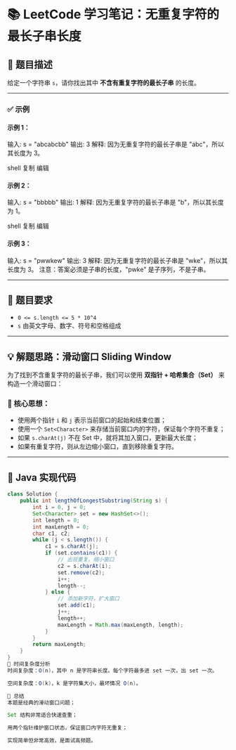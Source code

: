 # 📚 LeetCode 学习笔记：无重复字符的最长子串长度

## 🧩 题目描述

给定一个字符串 `s`，请你找出其中 **不含有重复字符的最长子串** 的长度。

---

### ✅ 示例

#### 示例 1：

输入: s = "abcabcbb"
输出: 3
解释: 因为无重复字符的最长子串是 "abc"，所以其长度为 3。

shell
复制
编辑

#### 示例 2：

输入: s = "bbbbb"
输出: 1
解释: 因为无重复字符的最长子串是 "b"，所以其长度为 1。

shell
复制
编辑

#### 示例 3：

输入: s = "pwwkew"
输出: 3
解释: 因为无重复字符的最长子串是 "wke"，所以其长度为 3。
注意：答案必须是子串的长度，"pwke" 是子序列，不是子串。

---

## 🎯 题目要求

- `0 <= s.length <= 5 * 10^4`
- `s` 由英文字母、数字、符号和空格组成

---

## 💡 解题思路：滑动窗口 Sliding Window

为了找到不含重复字符的最长子串，我们可以使用 **双指针 + 哈希集合（Set）** 来构造一个滑动窗口：

### 🧠 核心思想：

- 使用两个指针 `i` 和 `j` 表示当前窗口的起始和结束位置；
- 使用一个 `Set<Character>` 来存储当前窗口内的字符，保证每个字符不重复；
- 如果 `s.charAt(j)` 不在 Set 中，就将其加入窗口，更新最大长度；
- 如果有重复字符，则从左边缩小窗口，直到移除重复字符。

---

## 🧪 Java 实现代码

```java
class Solution {
    public int lengthOfLongestSubstring(String s) {
        int i = 0, j = 0;
        Set<Character> set = new HashSet<>();
        int length = 0;
        int maxLength = 0;
        char c1, c2;
        while (j < s.length()) {
            c1 = s.charAt(j);
            if (set.contains(c1)) {
                // 出现重复，缩小窗口
                c2 = s.charAt(i);
                set.remove(c2);
                i++;
                length--;
            } else {
                // 添加新字符，扩大窗口
                set.add(c1);
                j++;
                length++;
                maxLength = Math.max(maxLength, length);
            }
        }
        return maxLength;
    }
}
🧮 时间复杂度分析
时间复杂度：O(n)，其中 n 是字符串长度。每个字符最多进 set 一次，出 set 一次。

空间复杂度：O(k)，k 是字符集大小，最坏情况 O(n)。

📌 总结
本题是经典的滑动窗口问题；

Set 结构非常适合快速查重；

用两个指针维护窗口状态，保证窗口内字符无重复；

实现简单但非常高效，是面试高频题。